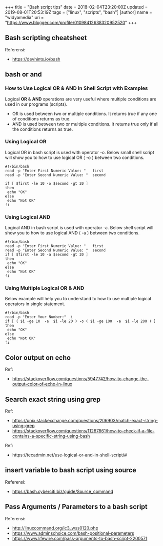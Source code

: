 +++
title = "Bash script tips"
date = 2018-02-04T23:20:00Z
updated = 2019-08-01T20:53:19Z
tags = ["linux", "scripts", "bash"]
[author]
	name = "widyamedia"
	uri = "https://www.blogger.com/profile/01098412638320952520"
+++

## Bash scripting cheatsheet

Referensi:

* https://devhints.io/bash


## bash or and

### How to Use Logical OR &amp; AND in Shell Script with Examples

Logical **OR** &amp; **AND** operations are very useful where multiple conditions are used in our programs (scripts).

* OR is used between two or multiple conditions. It returns true if any one of conditions returns as true.
* AND is used between two or multiple conditions. It returns true only if all the conditions returns as true.

### Using Logical OR
Logical OR in bash script is used with operator -o. Below small shell script will show you to how to use logical OR ( -o ) between two conditions.
```
#!/bin/bash
read -p "Enter First Numeric Value: "   first
read -p "Enter Second Numeric Value: "  second

if [ $first -le 10 -o $second -gt 20 ]
then
 echo "OK"
else
 echo "Not OK"
fi
```
### Using Logical AND
Logical AND in bash script is used with operator -a. Below shell script will show you to how to use logical AND ( -a ) between two conditions.
```
#!/bin/bash
read -p "Enter First Numeric Value: "   first
read -p "Enter Second Numeric Value: "  second
if [ $first -le 10 -a $second -gt 20 ]
then
 echo "OK"
else
 echo "Not OK"
fi
```

### Using Multiple Logical OR &amp; AND
Below example will help you to understand to how to use multiple logical operators in single statement.
```
#!/bin/bash
read -p "Enter Your Number:"  i
if [ ( $i -ge 10  -a  $i -le 20 ) -o ( $i -ge 100  -a  $i -le 200 ) ]
then
 echo "OK"
else
 echo "Not OK"
fi

```

## Color output on echo

Ref:

* https://stackoverflow.com/questions/5947742/how-to-change-the-output-color-of-echo-in-linux

## Search exact string using grep

Ref:

* https://unix.stackexchange.com/questions/206903/match-exact-string-using-grep
* https://stackoverflow.com/questions/11287861/how-to-check-if-a-file-contains-a-specific-string-using-bash


Ref:

* https://tecadmin.net/use-logical-or-and-in-shell-script/#

## insert variable to bash script using **source**

Referensi:

* https://bash.cyberciti.biz/guide/Source_command

## Pass Arguments / Parameters to a bash script

Referensi:

* http://linuxcommand.org/lc3_wss0120.php
* https://www.adminschoice.com/bash-positional-parameters
* https://www.lifewire.com/pass-arguments-to-bash-script-2200571


